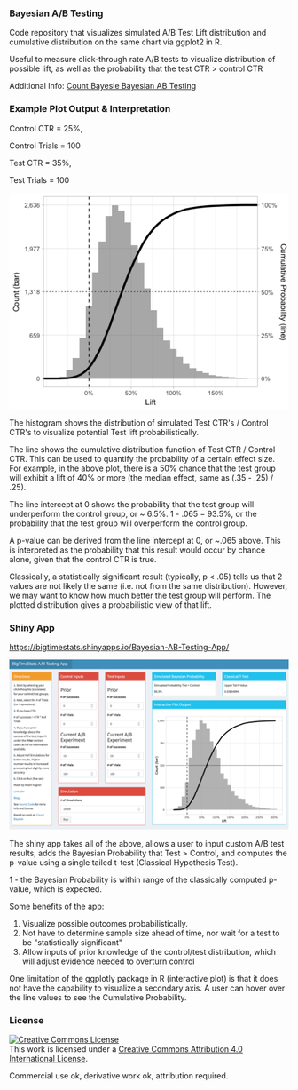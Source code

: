 ### Bayesian A/B Testing

Code repository that visualizes simulated A/B Test Lift distribution and cumulative distribution on the same chart via ggplot2 in R.

Useful to measure click-through rate A/B tests to visualize distribution of possible lift, as well as the probability that the test CTR > control CTR

Additional Info: <a href="https://www.countbayesie.com/blog/2015/4/25/bayesian-ab-testing" target="_blank">Count Bayesie Bayesian AB Testing</a>  

### Example Plot Output & Interpretation

Control CTR = 25%,

Control Trials = 100

Test CTR = 35%,

Test Trials = 100

![Sample Plot](Rplot.png)

The histogram shows the distribution of simulated Test CTR's / Control CTR's to visualize potential Test lift probabilistically.

The line shows the cumulative distribution function of Test CTR / Control CTR. This can be used to quantify the probability of a certain effect size. For example, in the above plot, there is a 50% chance that the test group will exhibit a lift of 40% or more (the median effect, same as (.35 - .25) / .25).

The line intercept at 0 shows the probability that the test group will underperform the control group, or ~ 6.5%. 1 - .065 = 93.5%, or the probability that the test group will overperform the control group. 

A p-value can be derived from the line intercept at 0, or ~.065 above. This is interpreted as the probability that this result would occur by chance alone, given that the control CTR is true. 

Classically, a statistically significant result (typically, p < .05) tells us that 2 values are not likely the same (i.e. not from the same distribution). However, we may want to know how much better the test group will perform. The plotted distribution gives a probabilistic view of that lift.


### Shiny App

https://bigtimestats.shinyapps.io/Bayesian-AB-Testing-App/

![Shiny](ShinyApp2.png)

The shiny app takes all of the above, allows a user to input custom A/B test results, adds the Bayesian Probability that Test > Control, and computes the p-value using a single tailed t-test (Classical Hypothesis Test).

1 - the Bayesian Probability is within range of the classically computed p-value, which is expected. 

Some benefits of the app:
1. Visualize possible outcomes probabilistically.
2. Not have to determine sample size ahead of time, nor wait for a test to be "statistically significant"
3. Allow inputs of prior knowledge of the control/test distribution, which will adjust evidence needed to overturn control


One limitation of the ggplotly package in R (interactive plot) is that it does not have the capability to visualize a secondary axis. A user can hover over the line values to see the Cumulative Probability.


### License

<a rel="license" href="http://creativecommons.org/licenses/by/4.0/"><img alt="Creative Commons License" style="border-width:0" src="https://i.creativecommons.org/l/by/4.0/88x31.png" /></a><br />This work is licensed under a <a rel="license" href="http://creativecommons.org/licenses/by/4.0/">Creative Commons Attribution 4.0 International License</a>.

Commercial use ok, derivative work ok, attribution required.

